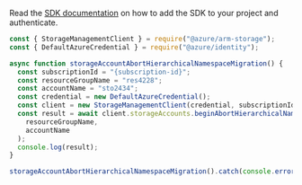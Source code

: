 Read the [SDK documentation](https://github.com/Azure/azure-sdk-for-js/blob/%40azure%2Farm-storage_17.2.0/sdk/storage/arm-storage/README.md) on how to add the SDK to your project and authenticate.

```javascript
const { StorageManagementClient } = require("@azure/arm-storage");
const { DefaultAzureCredential } = require("@azure/identity");

async function storageAccountAbortHierarchicalNamespaceMigration() {
  const subscriptionId = "{subscription-id}";
  const resourceGroupName = "res4228";
  const accountName = "sto2434";
  const credential = new DefaultAzureCredential();
  const client = new StorageManagementClient(credential, subscriptionId);
  const result = await client.storageAccounts.beginAbortHierarchicalNamespaceMigrationAndWait(
    resourceGroupName,
    accountName
  );
  console.log(result);
}

storageAccountAbortHierarchicalNamespaceMigration().catch(console.error);
```
